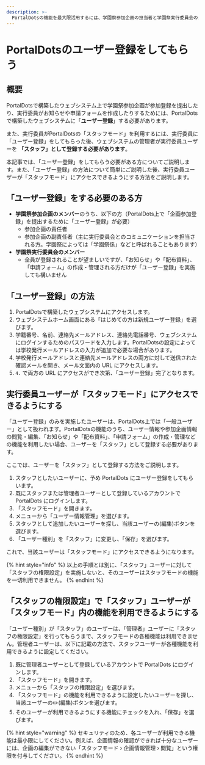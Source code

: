 ```yaml
---
description: >-
  PortalDotsの機能を最大限活用するには、学園祭参加企画の担当者と学園祭実行委員会のメンバー全員がPortalDotsにユーザー登録することが重要になってきます
---
```


# PortalDotsのユーザー登録をしてもらう

## 概要 <a href="#gai-yao" id="gai-yao"></a>

PortalDotsで構築したウェブシステム上で学園祭参加企画が参加登録を提出したり、実行委員がお知らせや申請フォームを作成したりするためには、PortalDotsで構築したウェブシステムに「**ユーザー登録**」する必要があります。

また、実行委員がPortalDotsの「スタッフモード」を利用するには、実行委員に「ユーザー登録」をしてもらった後、ウェブシステムの管理者が実行委員ユーザーを **「スタッフ」として登録する必要があります**。

本記事では、「ユーザー登録」をしてもらう必要がある方についてご説明します。また、「ユーザー登録」の方法について簡単にご説明した後、実行委員ユーザーが「スタッフモード」にアクセスできるようにする方法をご説明します。

## 「ユーザー登録」をする必要のある方 <a href="#yzwosurunoaru" id="yzwosurunoaru"></a>

* **学園祭参加企画のメンバー**のうち、以下の方（PortalDots上で「企画参加登録」を提出するために「ユーザー登録」が必要）
  * 参加企画の責任者
  * 参加企画の副責任者（主に実行委員会とのコミュニケーションを担当される方。学園祭によっては「学園祭係」などと呼ばれることもあります）
* **学園祭実行委員会のメンバー**
  * 全員が登録されることが望ましいですが、「お知らせ」や「配布資料」、「申請フォーム」の作成・管理される方だけが「ユーザー登録」を実施しても構いません

## 「ユーザー登録」の方法 <a href="#yzno" id="yzno"></a>

1. PortalDotsで構築したウェブシステムにアクセスします。
2. ウェブシステムホーム画面にある「はじめての方は新規ユーザー登録」を選びます。
3. 学籍番号、名前、連絡先メールアドレス、連絡先電話番号、ウェブシステムにログインするためのパスワードを入力します。PortalDotsの設定によっては学校発行メールアドレスの入力が追加で必要な場合があります。
4. 学校発行メールアドレスと連絡先メールアドレスの両方に対して送信された確認メールを開き、メール文面内の URL にアクセスします。
5. `4.` で両方の URL にアクセスができ次第、「ユーザー登録」完了となります。

## 実行委員ユーザーが「スタッフモード」にアクセスできるようにする <a href="#yzgasutaffumdoniakusesudekiruyounisuru" id="yzgasutaffumdoniakusesudekiruyounisuru"></a>

「ユーザー登録」のみを実施したユーザーは、PortalDots上では「一般ユーザー」として扱われます。PortalDotsの機能のうち、ユーザー情報や参加企画情報の閲覧・編集、「お知らせ」や「配布資料」、「申請フォーム」の作成・管理などの機能を利用したい場合、ユーザーを「スタッフ」として登録する必要があります。

ここでは、ユーザーを「スタッフ」として登録する方法をご説明します。

1. スタッフとしたいユーザーに、予め PortalDots にユーザー登録をしてもらいます。
2. 既にスタッフまたは管理者ユーザーとして登録しているアカウントで PortalDots にログインします。
3. 「スタッフモード」を開きます。
4. メニューから「ユーザー情報管理」を選びます。
5. スタッフとして追加したいユーザーを探し、当該ユーザーの(編集)ボタンを選びます。
6. 「ユーザー種別」を「スタッフ」に変更し、「保存」を選びます。

これで、当該ユーザーは「スタッフモード」にアクセスできるようになります。

{% hint style="info" %}
以上の手順とは別に、「スタッフ」ユーザーに対して「スタッフの権限設定」を実施しないと、そのユーザーはスタッフモードの機能を一切利用できません。
{% endhint %}

## 「スタッフの権限設定」で「スタッフ」ユーザーが「スタッフモード」内の機能を利用できるようにする <a href="#sutaffunodesutaffuyzgasutaffumdonowodekiruyounisuru" id="sutaffunodesutaffuyzgasutaffumdonowodekiruyounisuru"></a>

「ユーザー種別」が「スタッフ」のユーザーは、「管理者」ユーザーに「スタッフの権限設定」を行ってもらうまで、スタッフモードの各種機能は利用できません。管理者ユーザーは、以下に記載の方法で、スタッフユーザーが各種機能を利用できるように設定してください。

1. 既に管理者ユーザーとして登録しているアカウントで PortalDots にログインします。
2. 「スタッフモード」を開きます。
3. メニューから「スタッフの権限設定」を選びます。
4. 「スタッフモード」の機能を利用できるように設定したいユーザーを探し、当該ユーザーの✏️(編集)ボタンを選びます。
5. そのユーザーが利用できるようにする機能にチェックを入れ、「保存」を選びます。

{% hint style="warning" %}
セキュリティのため、各ユーザーが利用できる機能は最小限にしてください。例えば、企画情報の確認ができれば十分なユーザーには、企画の編集ができない「スタッフモード › 企画情報管理 › 閲覧」という権限を付与してください。
{% endhint %}
